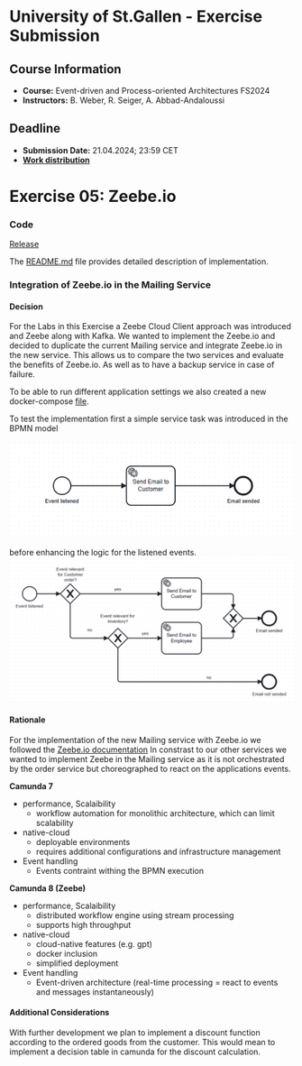 # University of St.Gallen - Exercise Submission

## Course Information

- **Course:** Event-driven and Process-oriented Architectures FS2024
- **Instructors:** B. Weber, R. Seiger, A. Abbad-Andaloussi

## Deadline

- **Submission Date:** 21.04.2024; 23:59 CET
- **[Work distribution](https://github.com/luetzyas/edpo-ss24-drop-shipping-a1-gr4/blob/master/docs/submissions/change_log.md)**

# Exercise 05: Zeebe.io

### Code

[Release](https://github.com/luetzyas/edpo-ss24-drop-shipping-a1-gr4/releases/tag/EDPO_A1_3.0)

The [README.md](../../kafka/java/mailing-zeebe/README.md) file provides detailed description of implementation.

### Integration of Zeebe.io in the Mailing Service

#### Decision

For the Labs in this Exercise a Zeebe Cloud Client approach was introduced and Zeebe along with Kafka. We wanted to
implement the Zeebe.io and decided to duplicate the current Mailing service and integrate Zeebe.io in the new service.
This allows us to compare the two services and evaluate the benefits of Zeebe.io. As well as to have a backup service in
case of failure.

To be able to run different application settings we also created a new
docker-compose [file](../../runner/docker-compose/docker-compose-kafka-java-order-camunda-zeebe.yml).

To test the implementation first a simple service task was introduced in the BPMN model
<br></br>
![send mail test](../../kafka/java/mailing-zeebe/img/mailing-basic.png)
<br></br>
before enhancing the logic for the listened events.
![send mail](../../kafka/java/mailing-zeebe/img/mailing.png)

#### Rationale

For the implementation of the new Mailing service with Zeebe.io we followed
the [Zeebe.io documentation](https://docs.camunda.io/docs/components/zeebe/zeebe-overview/)
In constrast to our other services we wanted to implement Zeebe in the Mailing service as it is not orchestrated by the
order service but choreographed to react on the applications events.

**Camunda 7**
- performance, Scalaibility
  - workflow automation for monolithic architecture, which can limit scalability
- native-cloud
  - deployable environments
  - requires additional configurations and infrastructure management
- Event handling
  - Events contraint withing the BPMN execution

**Camunda 8 (Zeebe)**
- performance, Scalaibility
  - distributed workflow engine using stream processing
  - supports high throughput
- native-cloud
  -  cloud-native features (e.g. gpt)
  - docker inclusion
  - simplified deployment              
- Event handling
  - Event-driven architecture (real-time processing = react to events and messages instantaneously)

#### Additional Considerations

With further development we plan to implement a discount function according to the ordered goods from the customer.
This would mean to implement a decision table in camunda for the discount calculation.


